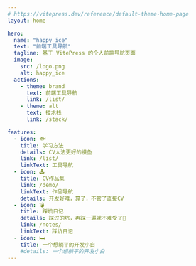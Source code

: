 ```yaml
---
# https://vitepress.dev/reference/default-theme-home-page
layout: home

hero:
  name: "happy_ice"
  text: "前端工具导航"
  tagline: 基于 VitePress 的个人前端导航页面
  image:
    src: /logo.png
    alt: happy_ice
  actions:
    - theme: brand
      text: 前端工具导航
      link: /list/
    - theme: alt
      text: 技术栈
      link: /stack/

features:
  - icon: 🐟
    title: 学习方法
    details: CV大法更好的摸鱼
    link: /list/
    linkText: 工具导航
  - icon: 🕹️
    title: CV作品集
    link: /demo/
    linkText: 作品导航
    details: 开发好难，算了，不管了直接CV
  - icon: 💣
    title: 踩坑日记
    details: 踩过的坑，再踩一遍就不难受了🤤
    link: /notes/
    linkText: 踩坑日记
  - icon: 🛏️
    title: 一个想躺平的开发小白
    #details: 一个想躺平的开发小白
---
```


<script setup>
import {
  VPTeamPage,
  VPTeamPageTitle,
  VPTeamMembers
} from 'vitepress/theme'

const members = [
  {
    avatar: 'logo.png',
    name: 'happy_ice',
    // title: 'Creator',
    links: [
      { icon: 'github', link: 'https://github.com/Hapbing' },
      { icon: 'gitee', link: 'https://gitee.com/hpice' }
    ]
  },
  {
    avatar: 'jiahui.jpg',
    name: '臣心',
    // title: 'Creator',
    // links: [
    //   { icon: 'github', link: 'https://github.com/yyx990803' },
    //   { icon: 'gitee', link: 'https://twitter.com/youyuxi' }
    // ]
  },
]
</script>

<VPTeamPage>
  <VPTeamPageTitle>
    <template #title>
      制作人员
    </template>
  </VPTeamPageTitle>
  <VPTeamMembers
    :members="members"
  />
</VPTeamPage>